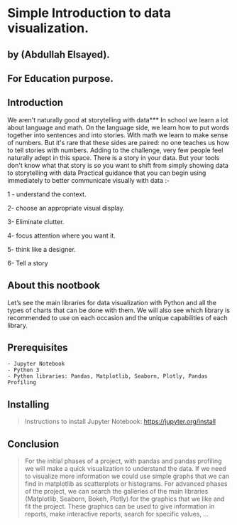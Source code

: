 # Simple Introduction to data visualization.
## by (Abdullah Elsayed).
## For Education purpose.


## Introduction

We aren't naturally good at storytelling with data***
In school we learn a lot about language and math. On the language side, we learn how to put words together into sentences and into stories. With math we learn to make sense of numbers. But it's rare that these sides are paired: no one teaches us how to tell stories with numbers. Adding to the challenge, very few people feel naturally adept in this space.
There is a story in your data. But your tools don't know what that story is so you want to shift from simply showing data to storytelling with data 
Practical guidance that you can begin using immediately to better communicate visually with data :- 

1 - understand the context.

2- choose an appropriate visual display.

3- Eliminate clutter.

4- focus attention where you want it.

5- think like a designer.

6- Tell a story


## About this nootbook

Let’s see the main libraries for data visualization with Python and all the types of charts that can be done with them. We will also see which library is recommended to use on each occasion and the unique capabilities of each library.

## Prerequisites
	- Jupyter Notebook
	- Python 3
	- Python libraries: Pandas, Matplotlib, Seaborn, Plotly, Pandas Profiling

## Installing
> Instructions to install Jupyter Notebook: https://jupyter.org/install

## Conclusion
> For the initial phases of a project, with pandas and pandas profiling we will make a quick visualization to understand the data. If we need to visualize more information we could use simple graphs that we can find in matplotlib as scatterplots or histograms.
For advanced phases of the project, we can search the galleries of the main libraries (Matplotlib, Seaborn, Bokeh, Plotly) for the graphics that we like and fit the project. These graphics can be used to give information in reports, make interactive reports, search for specific values, …

